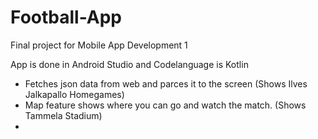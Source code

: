 # Football-App


Final project for Mobile App Development 1

App is done in Android Studio and Codelanguage is Kotlin

- Fetches json data from web and parces it to the screen (Shows Ilves Jalkapallo Homegames)
- Map feature shows where you can go and watch the match. (Shows Tammela Stadium)
- 

